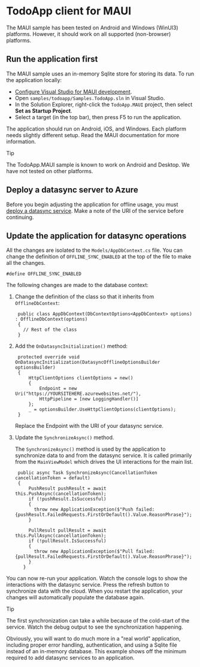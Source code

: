 # TodoApp client for MAUI

The MAUI sample has been tested on Android and Windows (WinUI3) platforms.  However, it should work on all supported (non-browser) platforms.

## Run the application first

The MAUI sample uses an in-memory Sqlite store for storing its data.  To run the application locally:

* [Configure Visual Studio for MAUI development](https://learn.microsoft.com/dotnet/maui/get-started/installation).
* Open `samples/todoapp/Samples.TodoApp.sln` in Visual Studio.
* In the Solution Explorer, right-click the `TodoApp.MAUI` project, then select **Set as Startup Project**.
* Select a target (in the top bar), then press F5 to run the application.

The application should run on Android, iOS, and Windows.  Each platform needs slightly different setup.  Read the MAUI documentation for more information.

> [!TIP]
> The TodoApp.MAUI sample is known to work on Android and Desktop.  We have not tested on other platforms.

## Deploy a datasync server to Azure

Before you begin adjusting the application for offline usage, you must [deploy a datasync service](./server.md).  Make a note of the URI of the service before continuing.

## Update the application for datasync operations

All the changes are isolated to the `Models/AppDbContext.cs` file.  You can change the definition of `OFFLINE_SYNC_ENABLED` at the top of the file to make all the changes.  

    #define OFFLINE_SYNC_ENABLED

The following changes are made to the database context:

1. Change the definition of the class so that it inherits from `OfflineDbContext`:

        public class AppDbContext(DbContextOptions<AppDbContext> options) : OfflineDbContext(options)
        {
          // Rest of the class
        }

2. Add the `OnDatasyncInitialization()` method:

        protected override void OnDatasyncInitialization(DatasyncOfflineOptionsBuilder optionsBuilder)
        {
            HttpClientOptions clientOptions = new()
            {
                Endpoint = new Uri("https://YOURSITEHERE.azurewebsites.net/"),
                HttpPipeline = [new LoggingHandler()]
            };
            _ = optionsBuilder.UseHttpClientOptions(clientOptions);
        }

   Replace the Endpoint with the URI of your datasync service.

3. Update the `SynchronizeAsync()` method.

   The `SynchronizeAsync()` method is used by the application to synchronize data to and from the datasync service.  It is called primarily from the `MainViewModel` which drives the UI interactions for the main list.

        public async Task SynchronizeAsync(CancellationToken cancellationToken = default)
        {
            PushResult pushResult = await this.PushAsync(cancellationToken);
            if (!pushResult.IsSuccessful)
            {
              throw new ApplicationException($"Push failed: {pushResult.FailedRequests.FirstOrDefault().Value.ReasonPhrase}");
            }

            PullResult pullResult = await this.PullAsync(cancellationToken);
            if (!pullResult.IsSuccessful)
            {
              throw new ApplicationException($"Pull failed: {pullResult.FailedRequests.FirstOrDefault().Value.ReasonPhrase}");
            }
          }

You can now re-run your application. Watch the console logs to show the interactions with the datasync service.  Press the refresh button to synchronize data with the cloud.  When you restart the application, your changes will automatically populate the database again.

> [!TIP]
> The first synchronization can take a while because of the cold-start of the service.  Watch the debug output to see the synchronization happening.

Obviously, you will want to do much more in a "real world" application, including proper error handling, authentication, and using a Sqlite file instead of an in-memory database.  This example shows off the minimum required to add datasync services to an application.
